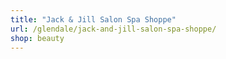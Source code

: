 ```yaml
---
title: "Jack & Jill Salon Spa Shoppe"
url: /glendale/jack-and-jill-salon-spa-shoppe/
shop: beauty
---
```

